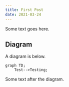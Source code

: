 ```yaml
---
title: First Post
date: 2021-03-24
---
```


Some text goes here.

## Diagram

A diagram is below.

```mermaid
graph TD;
    Test-->Testing;
```

Some text after the diagram.
